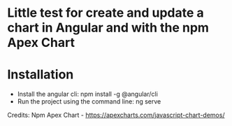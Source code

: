 # Little test for create and update a chart in Angular and with the npm Apex Chart

# Installation
- Install the angular cli: npm install -g @angular/cli
- Run the project using the command line: ng serve

Credits:
Npm Apex Chart - 
https://apexcharts.com/javascript-chart-demos/

